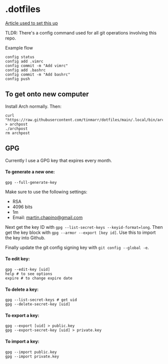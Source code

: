 # .dotfiles

[Article used to set this up](https://www.atlassian.com/git/tutorials/dotfiles)

TLDR:
There's a config command used for all git operations involving this repo.

Example flow

```shell
config status
config add .vimrc
config commit -m "Add vimrc"
config add .bashrc
config commit -m "Add bashrc"
config push
```

## To get onto new computer 

Install Arch normally. Then:
```shell
curl "https://raw.githubusercontent.com/tinmarr/dotfiles/main/.local/bin/archpost" > archpost
./archpost
rm archpost
```
## GPG

Currently I use a GPG key that expires every month. 

#### To generate a new one:

```shell
gpg --full-generate-key
```

Make sure to use the following settings:

- RSA
- 4096 bits
- 1m
- Email: martin.chapino@gmail.com

Next get the key ID with `gpg --list-secret-keys --keyid-format=long`.
Then get the key block with `gpg --armor --export [key id]`. Use this to import
the key into Github.

Finally update the git config signing key with `git config --global -e`.

#### To edit key:

```shell
gpg --edit-key [uid]
help # to see options
expire # to change expire date
```

#### To delete a key:

```shell
gpg --list-secret-keys # get uid
gpg --delete-secret-key [uid]
```

#### To export a key:

```shell
gpg --export [uid] > public.key
gpg --export-secret-key [uid] > private.key
```

#### To import a key:

```shell
gpg --import public.key
gpg --import private.key
```
